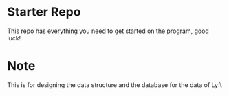 # Starter Repo
This repo has everything you need to get started on the program, good luck!
# Note
This is for designing the data structure and the database for the data of Lyft

